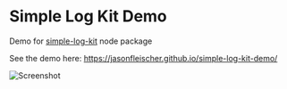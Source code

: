 # Simple Log Kit Demo

Demo for [simple-log-kit](https://www.npmjs.com/package/simple-log-kit) node package

See the demo here:
https://jasonfleischer.github.io/simple-log-kit-demo/

![Screenshot](https://jasonfleischer.github.io/simple-log-kit-demo/screenshots/screen.png "Screenshot")

